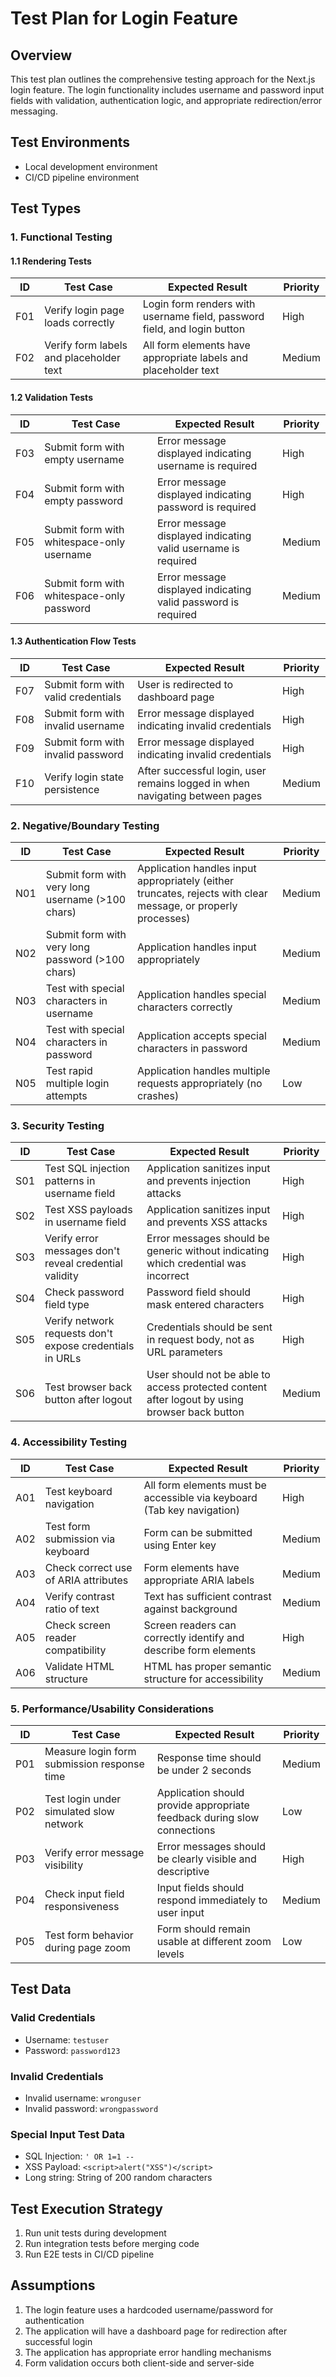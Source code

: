 # Test Plan for Login Feature

## Overview
This test plan outlines the comprehensive testing approach for the Next.js login feature. The login functionality includes username and password input fields with validation, authentication logic, and appropriate redirection/error messaging.

## Test Environments
- Local development environment
- CI/CD pipeline environment

## Test Types

### 1. Functional Testing

#### 1.1 Rendering Tests
| ID | Test Case | Expected Result | Priority |
|----|-----------|-----------------|----------|
| F01 | Verify login page loads correctly | Login form renders with username field, password field, and login button | High |
| F02 | Verify form labels and placeholder text | All form elements have appropriate labels and placeholder text | Medium |

#### 1.2 Validation Tests
| ID | Test Case | Expected Result | Priority |
|----|-----------|-----------------|----------|
| F03 | Submit form with empty username | Error message displayed indicating username is required | High |
| F04 | Submit form with empty password | Error message displayed indicating password is required | High |
| F05 | Submit form with whitespace-only username | Error message displayed indicating valid username is required | Medium |
| F06 | Submit form with whitespace-only password | Error message displayed indicating valid password is required | Medium |

#### 1.3 Authentication Flow Tests
| ID | Test Case | Expected Result | Priority |
|----|-----------|-----------------|----------|
| F07 | Submit form with valid credentials | User is redirected to dashboard page | High |
| F08 | Submit form with invalid username | Error message displayed indicating invalid credentials | High |
| F09 | Submit form with invalid password | Error message displayed indicating invalid credentials | High |
| F10 | Verify login state persistence | After successful login, user remains logged in when navigating between pages | Medium |

### 2. Negative/Boundary Testing

| ID | Test Case | Expected Result | Priority |
|----|-----------|-----------------|----------|
| N01 | Submit form with very long username (>100 chars) | Application handles input appropriately (either truncates, rejects with clear message, or properly processes) | Medium |
| N02 | Submit form with very long password (>100 chars) | Application handles input appropriately | Medium |
| N03 | Test with special characters in username | Application handles special characters correctly | Medium |
| N04 | Test with special characters in password | Application accepts special characters in password | Medium |
| N05 | Test rapid multiple login attempts | Application handles multiple requests appropriately (no crashes) | Low |

### 3. Security Testing

| ID | Test Case | Expected Result | Priority |
|----|-----------|-----------------|----------|
| S01 | Test SQL injection patterns in username field | Application sanitizes input and prevents injection attacks | High |
| S02 | Test XSS payloads in username field | Application sanitizes input and prevents XSS attacks | High |
| S03 | Verify error messages don't reveal credential validity | Error messages should be generic without indicating which credential was incorrect | High |
| S04 | Check password field type | Password field should mask entered characters | High |
| S05 | Verify network requests don't expose credentials in URLs | Credentials should be sent in request body, not as URL parameters | High |
| S06 | Test browser back button after logout | User should not be able to access protected content after logout by using browser back button | Medium |

### 4. Accessibility Testing

| ID | Test Case | Expected Result | Priority |
|----|-----------|-----------------|----------|
| A01 | Test keyboard navigation | All form elements must be accessible via keyboard (Tab key navigation) | High |
| A02 | Test form submission via keyboard | Form can be submitted using Enter key | Medium |
| A03 | Check correct use of ARIA attributes | Form elements have appropriate ARIA labels | Medium |
| A04 | Verify contrast ratio of text | Text has sufficient contrast against background | Medium |
| A05 | Check screen reader compatibility | Screen readers can correctly identify and describe form elements | High |
| A06 | Validate HTML structure | HTML has proper semantic structure for accessibility | Medium |

### 5. Performance/Usability Considerations

| ID | Test Case | Expected Result | Priority |
|----|-----------|-----------------|----------|
| P01 | Measure login form submission response time | Response time should be under 2 seconds | Medium |
| P02 | Test login under simulated slow network | Application should provide appropriate feedback during slow connections | Low |
| P03 | Verify error message visibility | Error messages should be clearly visible and descriptive | High |
| P04 | Check input field responsiveness | Input fields should respond immediately to user input | Medium |
| P05 | Test form behavior during page zoom | Form should remain usable at different zoom levels | Low |

## Test Data

### Valid Credentials
- Username: `testuser`
- Password: `password123`

### Invalid Credentials
- Invalid username: `wronguser`
- Invalid password: `wrongpassword`

### Special Input Test Data
- SQL Injection: `' OR 1=1 --`
- XSS Payload: `<script>alert("XSS")</script>`
- Long string: String of 200 random characters

## Test Execution Strategy
1. Run unit tests during development
2. Run integration tests before merging code
3. Run E2E tests in CI/CD pipeline

## Assumptions
1. The login feature uses a hardcoded username/password for authentication
2. The application will have a dashboard page for redirection after successful login
3. The application has appropriate error handling mechanisms
4. Form validation occurs both client-side and server-side
